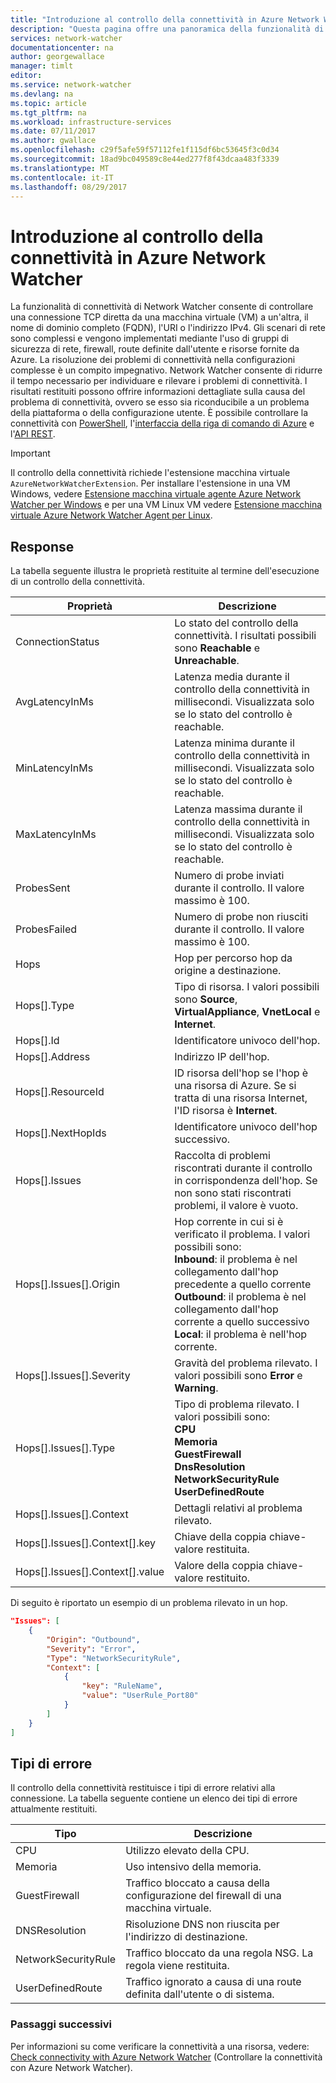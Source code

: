 ```yaml
---
title: "Introduzione al controllo della connettività in Azure Network Watcher | Microsoft Docs"
description: "Questa pagina offre una panoramica della funzionalità di connettività di Network Watcher"
services: network-watcher
documentationcenter: na
author: georgewallace
manager: timlt
editor: 
ms.service: network-watcher
ms.devlang: na
ms.topic: article
ms.tgt_pltfrm: na
ms.workload: infrastructure-services
ms.date: 07/11/2017
ms.author: gwallace
ms.openlocfilehash: c29f5afe59f57112fe1f115df6bc53645f3c0d34
ms.sourcegitcommit: 18ad9bc049589c8e44ed277f8f43dcaa483f3339
ms.translationtype: MT
ms.contentlocale: it-IT
ms.lasthandoff: 08/29/2017
---
```

# <a name="introduction-to-connectivity-check-in-azure-network-watcher"></a>Introduzione al controllo della connettività in Azure Network Watcher

La funzionalità di connettività di Network Watcher consente di controllare una connessione TCP diretta da una macchina virtuale (VM) a un'altra, il nome di dominio completo (FQDN), l'URI o l'indirizzo IPv4. Gli scenari di rete sono complessi e vengono implementati mediante l'uso di gruppi di sicurezza di rete, firewall, route definite dall'utente e risorse fornite da Azure. La risoluzione dei problemi di connettività nella configurazioni complesse è un compito impegnativo. Network Watcher consente di ridurre il tempo necessario per individuare e rilevare i problemi di connettività. I risultati restituiti possono offrire informazioni dettagliate sulla causa del problema di connettività, ovvero se esso sia riconducibile a un problema della piattaforma o della configurazione utente. È possibile controllare la connettività con [PowerShell](network-watcher-connectivity-powershell.md), l'[interfaccia della riga di comando di Azure](network-watcher-connectivity-cli.md) e l'[API REST](network-watcher-connectivity-rest.md).

> [!IMPORTANT]
> Il controllo della connettività richiede l'estensione macchina virtuale `AzureNetworkWatcherExtension`. Per installare l'estensione in una VM Windows, vedere [Estensione macchina virtuale agente Azure Network Watcher per Windows](../virtual-machines/windows/extensions-nwa.md) e per una VM Linux VM vedere [Estensione macchina virtuale Azure Network Watcher Agent per Linux](../virtual-machines/linux/extensions-nwa.md).

## <a name="response"></a>Response

La tabella seguente illustra le proprietà restituite al termine dell'esecuzione di un controllo della connettività.

|Proprietà  |Descrizione  |
|---------|---------|
|ConnectionStatus     | Lo stato del controllo della connettività. I risultati possibili sono **Reachable** e **Unreachable**.        |
|AvgLatencyInMs     | Latenza media durante il controllo della connettività in millisecondi. Visualizzata solo se lo stato del controllo è reachable.        |
|MinLatencyInMs     | Latenza minima durante il controllo della connettività in millisecondi. Visualizzata solo se lo stato del controllo è reachable.        |
|MaxLatencyInMs     | Latenza massima durante il controllo della connettività in millisecondi. Visualizzata solo se lo stato del controllo è reachable.        |
|ProbesSent     | Numero di probe inviati durante il controllo. Il valore massimo è 100.        |
|ProbesFailed     | Numero di probe non riusciti durante il controllo. Il valore massimo è 100.        |
|Hops     | Hop per percorso hop da origine a destinazione.        |
|Hops[].Type     | Tipo di risorsa. I valori possibili sono **Source**, **VirtualAppliance**, **VnetLocal** e **Internet**.        |
|Hops[].Id | Identificatore univoco dell'hop.|
|Hops[].Address | Indirizzo IP dell'hop.|
|Hops[].ResourceId | ID risorsa dell'hop se l'hop è una risorsa di Azure. Se si tratta di una risorsa Internet, l'ID risorsa è **Internet**. |
|Hops[].NextHopIds | Identificatore univoco dell'hop successivo.|
|Hops[].Issues | Raccolta di problemi riscontrati durante il controllo in corrispondenza dell'hop. Se non sono stati riscontrati problemi, il valore è vuoto.|
|Hops[].Issues[].Origin | Hop corrente in cui si è verificato il problema. I valori possibili sono:<br/> **Inbound**: il problema è nel collegamento dall'hop precedente a quello corrente<br/>**Outbound**: il problema è nel collegamento dall'hop corrente a quello successivo<br/>**Local**: il problema è nell'hop corrente.|
|Hops[].Issues[].Severity | Gravità del problema rilevato. I valori possibili sono **Error** e **Warning**. |
|Hops[].Issues[].Type |Tipo di problema rilevato. I valori possibili sono: <br/>**CPU**<br/>**Memoria**<br/>**GuestFirewall**<br/>**DnsResolution**<br/>**NetworkSecurityRule**<br/>**UserDefinedRoute** |
|Hops[].Issues[].Context |Dettagli relativi al problema rilevato.|
|Hops[].Issues[].Context[].key |Chiave della coppia chiave-valore restituita.|
|Hops[].Issues[].Context[].value |Valore della coppia chiave-valore restituito.|

Di seguito è riportato un esempio di un problema rilevato in un hop.

```json
"Issues": [
    {
        "Origin": "Outbound",
        "Severity": "Error",
        "Type": "NetworkSecurityRule",
        "Context": [
            {
                "key": "RuleName",
                "value": "UserRule_Port80"
            }
        ]
    }
]
```
## <a name="fault-types"></a>Tipi di errore

Il controllo della connettività restituisce i tipi di errore relativi alla connessione. La tabella seguente contiene un elenco dei tipi di errore attualmente restituiti.

|Tipo  |Descrizione  |
|---------|---------|
|CPU     | Utilizzo elevato della CPU.       |
|Memoria     | Uso intensivo della memoria.       |
|GuestFirewall     | Traffico bloccato a causa della configurazione del firewall di una macchina virtuale.        |
|DNSResolution     | Risoluzione DNS non riuscita per l'indirizzo di destinazione.        |
|NetworkSecurityRule    | Traffico bloccato da una regola NSG. La regola viene restituita.        |
|UserDefinedRoute|Traffico ignorato a causa di una route definita dall'utente o di sistema. |

### <a name="next-steps"></a>Passaggi successivi

Per informazioni su come verificare la connettività a una risorsa, vedere: [Check connectivity with Azure Network Watcher](network-watcher-connectivity-powershell.md) (Controllare la connettività con Azure Network Watcher).

<!--Image references-->
[1]: ./media/network-watcher-next-hop-overview/figure1.png

